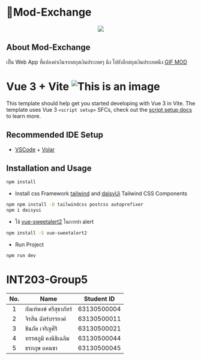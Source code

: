 # 💸Mod-Exchange
<p align="center">
 <img src="https://media.giphy.com/media/W56iRg3BTRZJvzKGu5/giphy.gif" />
</p>

## About Mod-Exchange
เป็น Web App ที่แปลงค่าเงินจากสกุลเงินประเทศๆ นึง ไปยังอีกสกุลเงินประเทศนึง
[GIF MOD](https://user-images.githubusercontent.com/68856607/155845030-ec5b94d2-8db3-43a8-ab3a-9d111b28b695.gif)


# Vue 3 + Vite     ![This is an image](https://github.com/thanakritcankha/mod-exchange/blob/main/public/favicon.ico)
This template should help get you started developing with Vue 3 in Vite. The template uses Vue 3 `<script setup>` SFCs, check out the [script setup docs](https://v3.vuejs.org/api/sfc-script-setup.html#sfc-script-setup) to learn more.

## Recommended IDE Setup

- [VSCode](https://code.visualstudio.com/) + [Volar](https://marketplace.visualstudio.com/items?itemName=johnsoncodehk.volar)

## Installation and Usage

``` bash
npm install
```
- Install css Framework [tailwind](https://tailwindcss.com/docs/installation) and [daisyUi](https://daisyui.com/) Tailwind CSS Components
``` bash
npm npm install -D tailwindcss postcss autoprefixer
npm i daisyui
```
- ใช้ [vue-sweetalert2](https://www.npmjs.com/package/vue-sweetalert2) ในการทำ alert <br>
``` sh
npm install -S vue-sweetalert2 
```
- Run Project
``` sh
npm run dev 
```
 

# INT203-Group5

 | No. | Name              | Student ID   |
|:---:|-------------------|--------------|
|  1  |  กัณฑ์พงษ์ ศรีสุธาภัทร์   | 63130500004  |
|  2  | จิรสิน ฉัตร์บรรยงค์ | 63130500011  |
|  3  | ชินภัค เจริญศิริ | 63130500021 |
|  4  | ทรรศภูมิ คงนิธิเฉลิม  | 63130500044 |
|  5  |  ธรกฤษ แคนขา  | 63130500045 |

